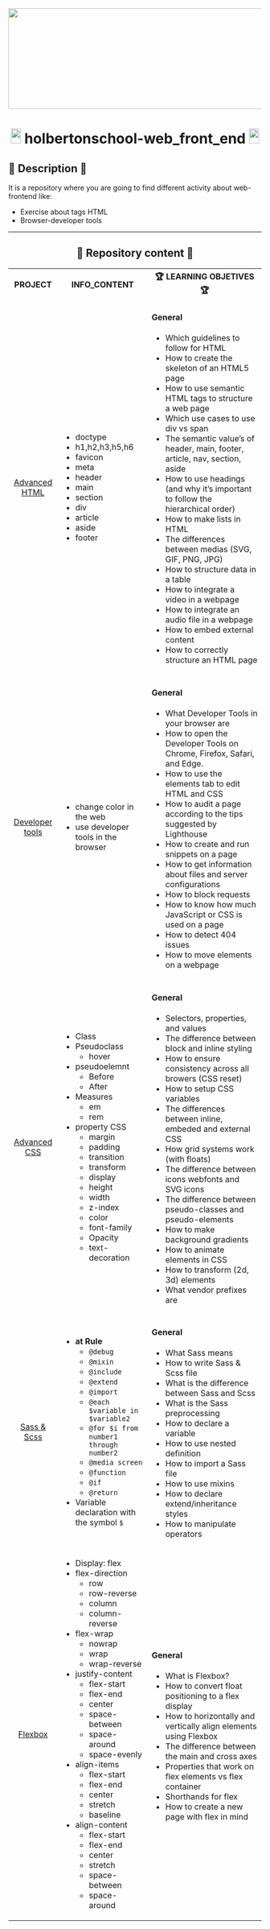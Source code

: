 <div align="center"><img src="https://user-images.githubusercontent.com/66263776/98416555-43fa9b80-204d-11eb-800a-df8e19b62655.jpg" width="700" height= "200"> </div>

# <div align="center"><img src="https://user-images.githubusercontent.com/66263776/98705433-b6b88f00-234b-11eb-97b7-cb193f7424f4.png" width="20" height= "30"> holbertonschool-web_front_end <img src="https://user-images.githubusercontent.com/66263776/98705433-b6b88f00-234b-11eb-97b7-cb193f7424f4.png" width="20" height= "30"></div>

## :scroll: Description :scroll:
It is a repository where you are going to find different activity about web-frontend like:
* Exercise about tags HTML
* Browser-developer tools

---
<h2 align="center">📖 Repository content 📖</h2>
<div align="center">
    <table>
        <tr>
            <th align="center"><center>PROJECT</center></th>
            <th align="center"><center>INFO_CONTENT</center></th>
            <th align="center"><center> 🏆 LEARNING OBJETIVES 🏆 </center></th>
        </tr>
        <tr>
            <td align="center"><a href="https://github.com/CBarreiro96/holbertonschool-web_front_end/tree/main/0x00-html_advanced">Advanced HTML</a>
            <td>
                <ul>
                    <li>doctype</li>
                    <li>h1,h2,h3,h5,h6</li>
                    <li>favicon</li>
                    <li>meta</li>
                    <li>header</li>
                    <li>main</li>
                    <li>section</li>
                    <li>div</li>
                    <li>article</li>
                    <li>aside</li>
                    <li>footer</li>
                </ul>
            </td>
            <td>
                <h4>General</h4>
                <ul>
                    <li>Which guidelines to follow for HTML</li>
                    <li>How to create the skeleton of an HTML5 page</li>
                   <li> How to use semantic HTML tags to structure a web page</li>
                    <li>Which use cases to use div vs span</li>
                    <li>The semantic value’s of header, main, footer, article, nav, section, aside</li>
                    <li>How to use headings (and why it’s important to follow the hierarchical order)</li>
                    <li>How to make lists in HTML</li>
                    <li>The differences between medias (SVG, GIF, PNG, JPG)
                    <li>How to structure data in a table</li>
                    <li>How to integrate a video in a webpage</li>
                    <li>How to integrate an audio file in a webpage</li>
                    <li>How to embed external content</li>
                    <li>How to correctly structure an HTML page</li>
                </ul>
            </td>
        </tr>
        <tr>
            <td align="center"> <a href="https://github.com/CBarreiro96/holbertonschool-web_front_end/tree/main/0x01-developer_tools">Developer tools</a> </td>
            <td>
                <ul>
                    <li>change color in the web</li>
                    <li>use developer tools in the browser</li>
                </ul>
            </td>
            <td>
                <h4>General</h4>
                <ul>
                    <li>What Developer Tools in your browser are</li>
                    <li>How to open the Developer Tools on Chrome, Firefox, Safari, and Edge.</li>
                    <li>How to use the elements tab to edit HTML and CSS</li>
                    <li>How to audit a page according to the tips suggested by Lighthouse</li>
                    <li>How to create and run snippets on a page</li>
                    <li>How to get information about files and server configurations</li>
                    <li>How to block requests</li>
                    <li>How to know how much JavaScript or CSS is used on a page</li>
                    <li>How to detect 404 issues</li>
                    <li>How to move elements on a webpage</li>
                </ul>
            </td>
        </tr>
        <tr>
            <td align="center"><a href="https://github.com/CBarreiro96/holbertonschool-web_front_end/tree/main/0x02-CSS_advanced">Advanced CSS</a></td>
            <td>
                <ul>
                    <li>Class</li>
                    <li>Pseudoclass
                        <ul>
                            <li>hover</li>
                        </ul>
                    </li>
                    <li>pseudoelemnt
                        <ul>
                            <li>Before</li>
                            <li>After</li>
                        </ul>
                    </li>
                    <li>Measures
                        <ul>
                            <li>em</li>
                            <li>rem</li>
                        </ul>
                    </li>
                    <li>property CSS
                        <ul>
                            <li>margin</li>
                            <li>padding</li>
                            <li>transition</li>
                            <li>transform</li>
                            <li>display</li>
                            <li>height</li>
                            <li>width</li>
                            <li>z-index</li>
                            <li>color</li>
                            <li>font-family</li>
                            <li>Opacity</li>
                            <li>text-decoration</li>
                        </ul>
                    </li>
                </ul>
            </td>
            <td>
                <h4>General</h4>
                <ul>
                    <li>Selectors, properties, and values</li>
                    <li>The difference between block and inline styling</li>
                    <li>How to ensure consistency across all browers (CSS reset)</li>
                    <li>How to setup CSS variables</li>
                    <li>The differences between inline, embeded and external CSS</li>
                    <li>How grid systems work (with floats)</li>
                    <li>The difference between icons webfonts and SVG icons</li>
                    <li>The difference between pseudo-classes and pseudo-elements</li>
                    <li>How to make background gradients</li>
                    <li>How to animate elements in CSS</li>
                    <li>How to transform (2d, 3d) elements</li>
                   <li>What vendor prefixes are</li>
                </ul>
            </td>
        </tr>
        <tr>
            <td><a href="https://github.com/CBarreiro96/holbertonschool-web_front_end/tree/main/0x03-sass_scss" align="center"><center>Sass & Scss</center></a></td>
            <td>
                <ul>
                    <li>
                        <b>at Rule</b>
                        <ul>
                            <li><code>@debug</code></li>
                            <li><code>@mixin</code></li>
                            <li><code>@include</code></li>
                            <li><code>@extend</code></li>
                            <li><code>@import</code></li>
                            <li><code>@each $variable in $variable2</code></li>
                            <li><code>@for $i from number1 through number2</code></li>
                            <li><code>@media screen</code></li>
                            <li><code>@function</code></li>
                            <li><code>@if</code></li>
                            <li><code>@return</code></li>
                        </ul>
                    </li>
                    <li>Variable declaration with the symbol <code>$</code></li>
                </ul>
            </td>
            <td>
                <h4>General</h4>
                <ul>
                    <li>What Sass means</li>
                    <li>How to write Sass & Scss file</li>
                    <li>What is the difference between Sass and Scss</li>
                    <li>What is the Sass preprocessing</li>
                    <li>How to declare a variable</li>
                    <li>How to use nested definition</li>
                    <li>How to import a Sass file</li>
                    <li>How to use mixins</li>
                    <li>How to declare extend/inheritance styles</li>
                    <li>How to manipulate operators</li>
                </ul>
            </td>
        </tr>
        <tr>
            <td align="center"> <a href="https://github.com/CBarreiro96/holbertonschool-web_front_end/tree/main/0x04-flexbox">Flexbox</a> </td>
            <td>
                <ul>
                    <li>Display: flex</li>
                    <li>
                        flex-direction
                        <ul>
                            <li>row</li>
                            <li>row-reverse</li>
                            <li>column</li>
                            <li>column-reverse  </li>
                        </ul>
                    </li>
                    <li>
                        flex-wrap
                        <ul>
                            <li>nowrap</li>
                            <li>wrap</li>
                            <li>wrap-reverse</li>
                        </ul>
                    </li>
                    <li>
                        justify-content
                        <ul>
                            <li>flex-start</li>
                            <li>flex-end</li>
                            <li>center</li>
                            <li>space-between</li>
                            <li>space-around</li>
                            <li>space-evenly</li>
                        </ul>
                    </li>
                    <li>
                        align-items
                        <ul>
                            <li>flex-start</li>
                            <li>flex-end</li>
                            <li>center</li>
                            <li>stretch</li>
                            <li>baseline</li>
                        </ul>
                    </li>
                    <li>
                        align-content
                        <ul>
                            <li>flex-start</li>
                            <li>flex-end</li>
                            <li>center</li>
                            <li>stretch</li>
                            <li>space-between</li>
                            <li>space-around</li>
                        </ul>
                    </li>
                </ul>
            </td>
            <td>
                <h4>General</h4>
                <ul>
                    <li>What is Flexbox?</li>
                    <li>How to convert float positioning to a flex display</li>
                    <li>How to horizontally and vertically align elements using Flexbox</li>
                    <li>The difference between the main and cross axes</li>
                    <li>Properties that work on flex elements vs flex container</li>
                    <li>Shorthands for flex</li>
                    <li>How to create a new page with flex in mind</li>
                </ul>
            </td>
        </tr>
    </table>
</div>
